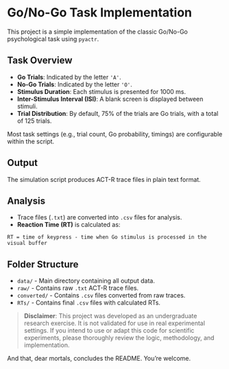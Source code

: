 # Go/No-Go Task Implementation

This project is a simple implementation of the classic Go/No-Go psychological task using `pyactr`.

## Task Overview

- **Go Trials**: Indicated by the letter `'A'`.
- **No-Go Trials**: Indicated by the letter `'O'`.
- **Stimulus Duration**: Each stimulus is presented for 1000 ms.
- **Inter-Stimulus Interval (ISI)**: A blank screen is displayed between stimuli.
- **Trial Distribution**: By default, 75% of the trials are Go trials, with a total of 125 trials.

Most task settings (e.g., trial count, Go probability, timings) are configurable within the script.

## Output

The simulation script produces ACT-R trace files in plain text format.

## Analysis

- Trace files (`.txt`) are converted into `.csv` files for analysis.
- **Reaction Time (RT)** is calculated as:

```
RT = time of keypress - time when Go stimulus is processed in the visual buffer
```

## Folder Structure

- `data/` - Main directory containing all output data.
- `raw/` - Contains raw `.txt` ACT-R trace files.
- `converted/` - Contains `.csv` files converted from raw traces.
- `RTs/` - Contains final `.csv` files with calculated RTs.

> **Disclaimer**: This project was developed as an undergraduate research exercise. It is not validated for use in real experimental settings. If you intend to use or adapt this code for scientific experiments, please thoroughly review the logic, methodology, and implementation.

And that, dear mortals, concludes the README. You’re welcome.



